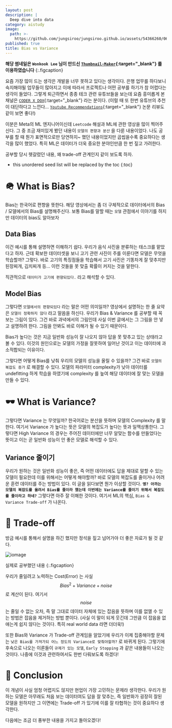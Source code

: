 ```yaml
---
layout: post
description: |
  Deep dive into data
category: aistudy
image:
  path: >-
    https://github.com/jungsiroo/jungsiroo.github.io/assets/54366260/06063187-8c5d-4813-be72-1bd888bdf0fa
published: true
title: Bias vs Variance
---
```


**해당 썸네일은 `Wonkook Lee` 님이 만드신 [`Thumbnail-Maker`](https://wonkooklee.github.io/thumbnail_maker/){:target="_blank"} 를 이용하였습니다**
{:.figcaption}

요즘 가장 많이 드는 생각은 개발을 너무 못하고 있다는 생각이다. 은행 업무를 하다보니 숙지해야될 업무들이 많아지고 이에 따라서 프로젝트나 어떤 공부를 하기가 참 어렵다는 생각이 들었다.
그렇게 퇴근하면서 종종 테크 관련 유튜브들을 보는데 요즘 흥미롭게 본 채널은 [`CODER X DOX`](https://www.youtube.com/@coderxdox){:target="_blank"} 라는 분이다. 
(이럴 때 또 한번 유튜브의 추천이 대단하다고 느낀다... [`Youtube Recommendations`](https://jungsiroo.github.io/aistudy/2023-05-07-youtube-rec-sys/){:target="_blank"} 논문 리뷰도 같이 보면 좋다!)

이분은 Meta의 ML 엔지니어이신데 `Leetcode` 해설과 ML에 관한 영상을 많이 찍어주신다. 그 중 조금 재미있게 봤던 내용이 `모델의 편향과 분산` 을 다룬 내용이었다. 
나도 공부를 할 때 뭔가 표면적으로만 당연하지~ 했던 내용이었지만 곱씹을수록 중요하다는 생각을 많이 했었다. 특히 ML은 데이터가 더욱 중요한 분야인만큼 한 번 짚고 가려한다.

공부할 당시 헷갈렸던 내용, 왜 trade-off 관계인지 같이 보도록 하자.

* this unordered seed list will be replaced by the toc
{:toc}

# 🪖 What is Bias?

Bias는 한국어로 편향을 뜻한다. 해당 영상에서는 좀 더 구체적으로 데이터에서의 Bias / 모델에서의 Bias를 설명해주신다. 보통 Bias를 말할 때는 `모델` 관점에서 이야기를 하지만 데이터의 bias도 알아보자

## Data Bias

이건 예시를 통해 설명하면 이해하기 쉽다.
우리가 음식 사진을 분류하는 태스크를 맡았다고 하자. 근데 확보한 데이터셋을 보니 고기 관련 사진이 주를 이룬다면 모델은 무엇을 학습할까?
그렇다. 바로 고기의 특징점들을 학습해서 고기 사진은 기똥차게 잘 맞추지만 된장찌개, 김치찌개 등... 이런 것들을 못 맞출 확률이 커지는 것을 말한다.

직관적으로 `데이터가 고기에 편향되있다.` 라고 해석할 수 있다.

## Model Bias

그렇다면 `모델에서의 편향되있다` 라는 말은 어떤 의미일까? 영상에서 설명하는 한 줄 요약은 `모델이 정확하지 않다` 라고 말씀을 하신다. 우리가 Bias & Variance 를 공부할 때 꼭 보는 그림이 있다.
그건 바로 과녁에서의 그림인데 사실 이번 글에서는 그 그림을 안 넣고 설명하려 한다. 그림을 안봐도 바로 이해가 될 수 있기 때문이다.

Bias가 높다는 것은 지금 일반화 성능이 잘 나오지 않아 답을 못 맞추고 있는 상태라고 볼 수 있다. 이것의 원인으로는 모델의 가정을 잘못하여 일어난 것이고 이는 데이터에 과소적합되는 이유이다. 

그렇다면 어떻게 Bias를 낮춰 우리의 모델의 성능을 올릴 수 있을까? 그건 바로 `모델의 복잡도 증가` 로 해결할 수 있다. 모델의 파라미터 complexity가 낮아 데이터를 undefitting 하게 학습을 하였기에 complexity 를 높여
해당 데이터에 잘 맞는 모델을 만들 수 있다.

# 🕶️ What is Variance?

그렇다면 Variance 는 무엇일까? 한국어로는 분산을 뜻하며 모델의 Complexity 를 말한다. 여기서 Variance 가 높다는 뜻은 모델의 복잡도가 높다는 뜻과 일맥상통한다. 그렇다면 High Variance 의 경우는 주어진 데이터에만
너무 알맞는 함수를 만들었다는 뜻이고 이는 곧 일반화 성능이 안 좋은 모델로 해석할 수 있다.

## Variance 줄이기

우리가 원하는 것은 일반화 성능이 좋은, 즉 어떤 데이터에도 답을 제대로 말할 수 있는 모델이 필요한데 이를 위해서는 어떻게 해야할까? 바로 모델의 복잡도를 줄이거나 어려운 훈련 데이터를 주는 방법이 있다. 이 글을 읽다보면
뭔가 이상할 것이다. **`엥? 아까는 모델의 복잡도를 올려서 Bias를 줄이라 했는데 이번에는 Variance를 줄이기 위해서 복잡도를 줄이라고 하네?`** 그렇다면 아주 잘 이해한 것이다. 여기서 ML의 핵심, `Bias & Variance Trade-off` 가 나온다.

# 👝 Trade-off

방금 예시를 통해서 설명을 하긴 했지만 정석을 짚고 넘어가야 더 좋은 자료가 될 것 같다.

![iomage](https://github.com/jungsiroo/jungsiroo.github.io/assets/54366260/45215f68-e9fc-45d5-a653-576e46678d7f)

실제로 공부했던 내용
{:.figcaption}

우리가 줄일려고 노력하는 Cost(Error) 는 사실 $$Bias^2 + Variance + noise$$ 로 계산이 된다. 여기서 $$noise$$ 는 줄일 수 없는 오차, 즉 말 그대로 데이터 자체에 있는 잡음을 뜻하며 이를 없앨 수 있는 방법은 잡음을 제거하는 방법 뿐이다.
(사실 이 말이 되게 웃긴데 그만큼 이 잡음을 없애는게 쉽지 않다는 것이다. 특히 real world data 라면 더더욱!)

또한 Bias와 Variance 가 Trade-off 관계임을 알았기에 우리가 이제 집중해야할 문제는 `낮은 Bias를 가져가되 어느 정도의 Variance로 맞춰야할까?` 로 바뀌게 된다. 그렇기에 후속으로 나오는 이론들이 `규제가 있는 모델`, `Early Stopping` 과
 같은 내용들이 나오는 것이다. 나중에 이것과 관련하여서도 한번 다뤄보도록 하겠다!


# 👑 Conclusion

이 개념이 사실 엄청 어렵지도 않지만 현업이 가장 고민하는 문제라 생각한다. 우리가 원하는 모델은 아무래도 처음 보는 데이터여도 답을 잘 맞추는, 즉 일반화가 굉장히 잘된 모델을 원하지만 그 이면에는 Trade-off 가 있기에 이를 잘 타협하는 것이 
중요하다 생각한다. 

다음에는 조금 더 풍부한 내용을 가지고 돌아오겠다!
